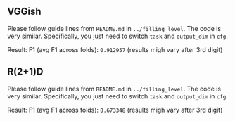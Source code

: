 ## VGGish

Please follow guide lines from `README.md` in `../filling_level`. The code is very similar. Specifically, you just need to switch `task` and `output_dim` in `cfg`.

Result: F1 (avg F1 across folds): `0.912957` (results migh vary after 3rd digit)

## R(2+1)D

Please follow guide lines from `README.md` in `../filling_level`. The code is very similar. Specifically, you just need to switch `task` and `output_dim` in `cfg`.

Result: F1 (avg F1 across folds): `0.673348` (results migh vary after 3rd digit)
